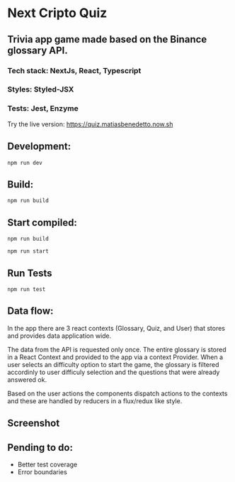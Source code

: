 # Next Cripto Quiz
## Trivia app game made based on the Binance glossary API.

### Tech stack: NextJs, React, Typescript
### Styles: Styled-JSX
### Tests: Jest, Enzyme 

Try the live version:
https://quiz.matiasbenedetto.now.sh

## Development:
`npm run dev`

## Build:
`npm run build`

## Start compiled:
`npm run build`

`npm run start`

## Run Tests
`npm run test`

## Data flow:
In the app there are 3 react contexts (Glossary, Quiz, and User) that stores and provides data application wide.

The data from the API is requested only once. The entire glossary is stored in a React Context and provided to the app via a context Provider.
When a user selects an difficulty option to start the game, the glossary is filtered accordinly to user difficuly selection and the questions that were already answered ok.

Based on the user actions the components dispatch actions to the contexts and these are handled by reducers in a flux/redux like style.

## Screenshot

## Pending to do:
- Better test coverage
- Error boundaries